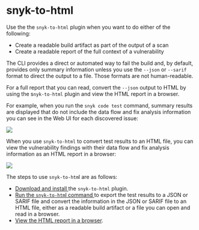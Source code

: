 # snyk-to-html

Use the the `snyk-to-html` plugin when you want to do either of the following:

* Create a readable build artifact as part of the output of a scan
* Create a readable report of the full context of a vulnerability

The CLI provides a direct or automated way to fail the build and, by default, provides only summary information unless you use the `--json` or `--sarif` format to direct the output to a file. Those formats are not human-readable.

For a full report that you can read, convert the `--json` output to HTML by using the s`nyk-to-html` plugin and view the HTML report in a browser.

For example, when you run the `snyk code test` command, summary results are displayed that do not include the data flow and fix analysis information you can see in the Web UI for each discovered issue:

![](<../../../../.gitbook/assets/Snyk-to-HTML - Results in the CLI Terminal - 2.png>)

When you use `snyk-to-html` to convert test results to an HTML file, you can view the vulnerability findings with their data flow and fix analysis information as an HTML report in a browser:

![](<../../../../.gitbook/assets/Snyk-to-HTML - HTML Report - 2.png>)

The steps to use `snyk-to-htm`l are as follows:

* [Download and install ](install-snyk-to-html.md)the `snyk-to-html` plugin.
* [Run the `snyk-to-htm`l command ](run-the-snyk-to-html-command.md)to export the test results to a JSON or SARIF file and convert the information in the JSON or SARIF file to an HTML file, either as a readable build artifact or a file you can open and read in a browser.
* [View the HTML report in a browser](view-test-results-in-html-format.md).
